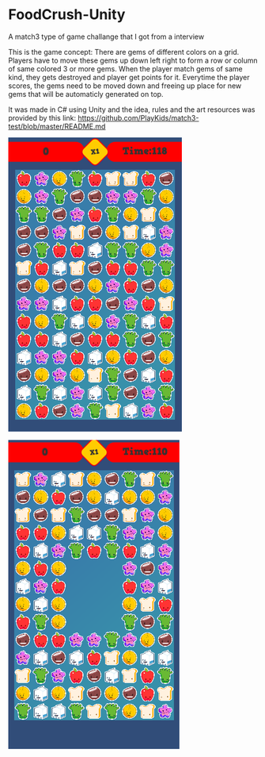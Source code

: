 # FoodCrush-Unity

A match3 type of game challange that I got from a interview

This is the game concept: There are gems of different colors on a grid. Players have to move these gems up down left right to form a row or column of same colored 3 or more gems.
When the player match gems of same kind, they gets destroyed and player get points for it. Everytime the player scores, the gems need to be moved down and freeing up place for
new gems that will be automaticly generated on top. 

It was made in C# using Unity
and the idea, rules and the art resources was provided by this link:  https://github.com/PlayKids/match3-test/blob/master/README.md

![](Screenshot_1.png)

![](Screenshot_2.png)

